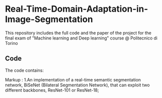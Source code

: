 # Real-Time-Domain-Adaptation-in-Image-Segmentation
This repository includes the full code and the paper of the project for the final exam of "Machine learning and Deep learning" course @ Politecnico di Torino

## Code
The code contains:

Markup : 1.An implementation of a real-time semantic segmentation network, BiSeNet (Bilateral Segmentation Network), that can exploit two different backbones, ResNet-101 or ResNet-18;
